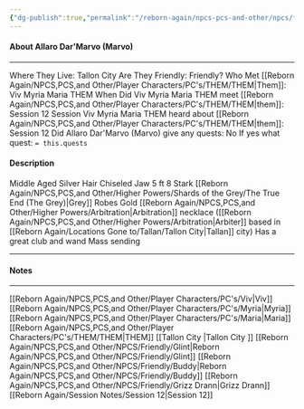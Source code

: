 ```yaml
---
{"dg-publish":true,"permalink":"/reborn-again/npcs-pcs-and-other/npcs/friendly/allaro-dar-marvo-marvo/"}
---
```



#### About Allaro Dar'Marvo (Marvo)
---
Where They Live: Tallon City 
Are They Friendly: Friendly?
Who Met [[Reborn Again/NPCS,PCS,and Other/Player Characters/PC's/THEM/THEM\|Them]]: Viv Myria Maria THEM
When Did Viv Myria Maria THEM meet [[Reborn Again/NPCS,PCS,and Other/Player Characters/PC's/THEM/THEM\|them]]: Session 12
Session Viv Myria Maria THEM heard about [[Reborn Again/NPCS,PCS,and Other/Player Characters/PC's/THEM/THEM\|them]]: Session 12
Did Allaro Dar'Marvo (Marvo) give any quests: No
	If yes what quest: `= this.quests`


#### Description
Middle Aged
Silver Hair 
Chiseled Jaw
5 ft 8
Stark [[Reborn Again/NPCS,PCS,and Other/Higher Powers/Shards of the Grey/The True End (The Grey)\|Grey]] Robes 
Gold [[Reborn Again/NPCS,PCS,and Other/Higher Powers/Arbitration\|Arbitration]] necklace ([[Reborn Again/NPCS,PCS,and Other/Higher Powers/Arbitration\|Arbiter]] based in [[Reborn Again/Locations Gone to/Tallan/Tallon City\|Tallan]] city) 
Has a great club and wand 
Mass sending

---

#### Notes
---

[[Reborn Again/NPCS,PCS,and Other/Player Characters/PC's/Viv\|Viv]]
[[Reborn Again/NPCS,PCS,and Other/Player Characters/PC's/Myria\|Myria]]
[[Reborn Again/NPCS,PCS,and Other/Player Characters/PC's/Maria\|Maria]]
[[Reborn Again/NPCS,PCS,and Other/Player Characters/PC's/THEM/THEM\|THEM]]
[[Tallon City \|Tallon City ]]
[[Reborn Again/NPCS,PCS,and Other/NPCS/Friendly/Glint\|Reborn Again/NPCS,PCS,and Other/NPCS/Friendly/Glint]]
[[Reborn Again/NPCS,PCS,and Other/NPCS/Friendly/Buddy\|Reborn Again/NPCS,PCS,and Other/NPCS/Friendly/Buddy]]
[[Reborn Again/NPCS,PCS,and Other/NPCS/Friendly/Grizz Drann\|Grizz Drann]]
[[Reborn Again/Session Notes/Session 12\|Session 12]]


